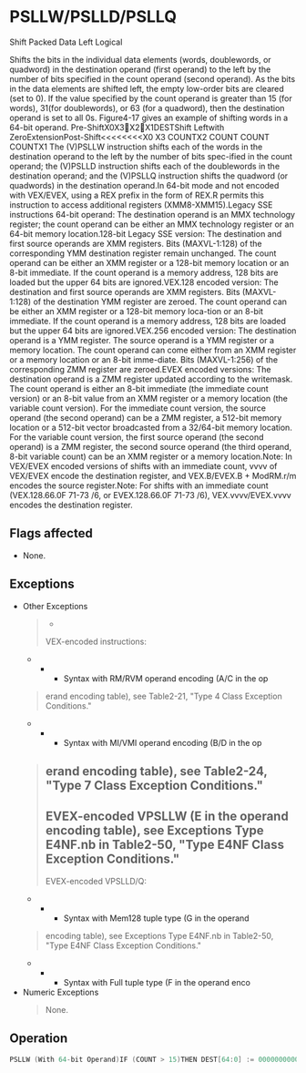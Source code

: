 # PSLLW/PSLLD/PSLLQ

Shift Packed Data Left Logical

Shifts the bits in the individual data elements (words, doublewords, or quadword) in the destination operand (first operand) to the left by the number of bits specified in the count operand (second operand).
As the bits in the data elements are shifted left, the empty low-order bits are cleared (set to 0).
If the value specified by the count operand is greater than 15 (for words), 31(for doublewords), or 63 (for a quadword), then the destination operand is set to all 0s.
Figure4-17 gives an example of shifting words in a 64-bit operand.
Pre-ShiftX0X3X2X1DESTShift Leftwith ZeroExtensionPost-Shift<<<<<<<<X0 X3  COUNTX2  COUNT COUNT COUNTX1 The (V)PSLLW instruction shifts each of the words in the destination operand to the left by the number of bits spec-ified in the count operand; the (V)PSLLD instruction shifts each of the doublewords in the destination operand; and the (V)PSLLQ instruction shifts the quadword (or quadwords) in the destination operand.In 64-bit mode and not encoded with VEX/EVEX, using a REX prefix in the form of REX.R permits this instruction to access additional registers (XMM8-XMM15).Legacy SSE instructions 64-bit operand: The destination operand is an MMX technology register; the count operand can be either an MMX technology register or an 64-bit memory location.128-bit Legacy SSE version: The destination and first source operands are XMM registers.
Bits (MAXVL-1:128) of the corresponding YMM destination register remain unchanged.
The count operand can be either an XMM register or a 128-bit memory location or an 8-bit immediate.
If the count operand is a memory address, 128 bits are loaded but the upper 64 bits are ignored.VEX.128 encoded version: The destination and first source operands are XMM registers.
Bits (MAXVL-1:128) of the destination YMM register are zeroed.
The count operand can be either an XMM register or a 128-bit memory loca-tion or an 8-bit immediate.
If the count operand is a memory address, 128 bits are loaded but the upper 64 bits are ignored.VEX.256 encoded version: The destination operand is a YMM register.
The source operand is a YMM register or a memory location.
The count operand can come either from an XMM register or a memory location or an 8-bit imme-diate.
Bits (MAXVL-1:256) of the corresponding ZMM register are zeroed.EVEX encoded versions: The destination operand is a ZMM register updated according to the writemask.
The count operand is either an 8-bit immediate (the immediate count version) or an 8-bit value from an XMM register or a memory location (the variable count version).
For the immediate count version, the source operand (the second operand) can be a ZMM register, a 512-bit memory location or a 512-bit vector broadcasted from a 32/64-bit memory location.
For the variable count version, the first source operand (the second operand) is a ZMM register, the second source operand (the third operand, 8-bit variable count) can be an XMM register or a memory location.Note: In VEX/EVEX encoded versions of shifts with an immediate count, vvvv of VEX/EVEX encode the destination register, and VEX.B/EVEX.B + ModRM.r/m encodes the source register.Note: For shifts with an immediate count (VEX.128.66.0F 71-73 /6, or EVEX.128.66.0F 71-73 /6), VEX.vvvv/EVEX.vvvv encodes the destination register.


## Flags affected

- None.

## Exceptions

- Other Exceptions
  >  - 
  > VEX-encoded instructions:
  - - - Syntax with RM/RVM operand encoding (A/C in the op
  > erand encoding table), see Table2-21, "Type 4 Class 
  > Exception Conditions."
  - - - Syntax with MI/VMI operand encoding (B/D in the op
  > erand encoding table), see Table2-24, "Type 7 Class 
  > Exception Conditions."
  >  - 
  > EVEX-encoded VPSLLW (E in the operand encoding table), see Exceptions Type E4NF.nb in Table2-50, "Type 
  > E4NF Class Exception Conditions."
  >  - 
  > EVEX-encoded VPSLLD/Q:
  - - - Syntax with Mem128 tuple type (G in the operand
  > encoding table), see Exceptions Type E4NF.nb in 
  > Table2-50, "Type E4NF Class Exception Conditions."
  - - - Syntax with Full tuple type (F in the operand enco
- Numeric Exceptions
  > None.

## Operation

```C
PSLLW (With 64-bit Operand)IF (COUNT > 15)THEN DEST[64:0] := 0000000000000000H;ELSE<<DEST[15:0] := ZeroExtend(DEST[15:0]  COUNT);(* Repeat shift operation for 2nd and 3rd words *)<< COUNT);DEST[63:48] := ZeroExtend(DEST[63:48] FI;PSLLD (with 64-bit operand)IF (COUNT > 31)THEN DEST[64:0] := 0000000000000000H;ELSE<<DEST[31:0] := ZeroExtend(DEST[31:0]  COUNT);<<DEST[63:32] := ZeroExtend(DEST[63:32] PSLLQ (With 64-bit Operand)IF (COUNT > 63)THEN DEST[64:0] := 0000000000000000H;ELSE<<DEST := ZeroExtend(DEST  COUNT);FI;LOGICAL_LEFT_SHIFT_WORDS(SRC, COUNT_SRC)COUNT := COUNT_SRC[63:0];IF (COUNT > 15)THENDEST[127:0] := 00000000000000000000000000000000HELSEDEST[15:0] := ZeroExtend(SRC[15:0] << COUNT);(* Repeat shift operation for 2nd through 7th words *)DEST[127:112] := ZeroExtend(SRC[127:112] << COUNT);FI;LOGICAL_LEFT_SHIFT_DWORDS1(SRC, COUNT_SRC)COUNT := COUNT_SRC[63:0];IF (COUNT > 31)THENDEST[31:0] := 0ELSEDEST[31:0] := ZeroExtend(SRC[31:0] << COUNT);FI;LOGICAL_LEFT_SHIFT_DWORDS(SRC, COUNT_SRC)COUNT := COUNT_SRC[63:0];IF (COUNT > 31)THENDEST[127:0] := 00000000000000000000000000000000HELSEDEST[31:0] := ZeroExtend(SRC[31:0] << COUNT);(* Repeat shift operation for 2nd through 3rd words *)DEST[127:96] := ZeroExtend(SRC[127:96] << COUNT);FI;LOGICAL_LEFT_SHIFT_QWORDS1(SRC, COUNT_SRC)COUNT := COUNT_SRC[63:0];IF (COUNT > 63)THENDEST[63:0] := 0ELSEDEST[63:0] := ZeroExtend(SRC[63:0] << COUNT);FI;LOGICAL_LEFT_SHIFT_QWORDS(SRC, COUNT_SRC)COUNT := COUNT_SRC[63:0];IF (COUNT > 63)THENDEST[63:0] := ZeroExtend(SRC[63:0] << COUNT);DEST[127:64] := ZeroExtend(SRC[127:64] << COUNT);FI;LOGICAL_LEFT_SHIFT_WORDS_256b(SRC, COUNT_SRC)COUNT := COUNT_SRC[63:0];IF (COUNT > 15)THENDEST[127:0] := 00000000000000000000000000000000HDEST[255:128] := 00000000000000000000000000000000HELSEDEST[15:0] := ZeroExtend(SRC[15:0] << COUNT);(* Repeat shift operation for 2nd through 15th words *)DEST[255:240] := ZeroExtend(SRC[255:240] << COUNT);FI;LOGICAL_LEFT_SHIFT_DWORDS_256b(SRC, COUNT_SRC)COUNT := COUNT_SRC[63:0];IF (COUNT > 31)THENDEST[127:0] := 00000000000000000000000000000000HDEST[255:128] := 00000000000000000000000000000000HELSEDEST[31:0] := ZeroExtend(SRC[31:0] << COUNT);(* Repeat shift operation for 2nd through 7th words *)DEST[255:224] := ZeroExtend(SRC[255:224] << COUNT);FI;LOGICAL_LEFT_SHIFT_QWORDS_256b(SRC, COUNT_SRC)COUNT := COUNT_SRC[63:0];IF (COUNT > 63)THENDEST[127:0] := 00000000000000000000000000000000HDEST[255:128] := 00000000000000000000000000000000HELSEDEST[63:0] := ZeroExtend(SRC[63:0] << COUNT);DEST[127:64] := ZeroExtend(SRC[127:64] << COUNT)DEST[191:128] := ZeroExtend(SRC[191:128] << COUNT);DEST[255:192] := ZeroExtend(SRC[255:192] << COUNT);FI;VPSLLW (EVEX Versions, xmm/m128)(KL, VL) = (8, 128), (16, 256), (32, 512)IF VL = 128TMP_DEST[127:0] := LOGICAL_LEFT_SHIFT_WORDS_128b(SRC1[127:0], SRC2)FI;IF VL = 256TMP_DEST[255:0] := LOGICAL_LEFT_SHIFT_WORDS_256b(SRC1[255:0], SRC2)FI;IF VL = 512TMP_DEST[255:0] := LOGICAL_LEFT_SHIFT_WORDS_256b(SRC1[255:0], SRC2)TMP_DEST[511:256] := LOGICAL_LEFT_SHIFT_WORDS_256b(SRC1[511:256], SRC2)i := j * 16IF k1[j] OR *no writemask*THEN DEST[i+15:i] := TMP_DEST[i+15:i]ELSE IF *merging-masking*; merging-maskingTHEN *DEST[i+15:i] remains unchanged*ELSE *zeroing-masking*; zeroing-masking DEST[i+15:i] = 0FIFI;ENDFORDEST[MAXVL-1:VL] := 0VPSLLW (EVEX Versions, imm8)(KL, VL) = (8, 128), (16, 256), (32, 512)IF VL = 128TMP_DEST[127:0] := LOGICAL_LEFT_SHIFT_WORDS_128b(SRC1[127:0], imm8)FI;IF VL = 256TMP_DEST[255:0] := LOGICAL_RIGHT_SHIFT_WORDS_256b(SRC1[255:0], imm8)FI;IF VL = 512TMP_DEST[255:0] := LOGICAL_LEFT_SHIFT_WORDS_256b(SRC1[255:0], imm8)TMP_DEST[511:256] := LOGICAL_LEFT_SHIFT_WORDS_256b(SRC1[511:256], imm8)FI;FOR j := 0 TO KL-1i := j * 16IF k1[j] OR *no writemask*THEN DEST[i+15:i] := TMP_DEST[i+15:i]ELSE IF *merging-masking*; merging-maskingTHEN *DEST[i+15:i] remains unchanged*ELSE *zeroing-masking*; zeroing-masking DEST[i+15:i] = 0FIFI;ENDFORDEST[MAXVL-1:VL] := 0VPSLLW (ymm, ymm, xmm/m128) - VEX.256 EncodingDEST[255:0] := LOGICAL_LEFT_SHIFT_WORDS_256b(SRC1, SRC2)DEST[MAXVL-1:256] := 0;VPSLLW (ymm, imm8) - VEX.256 EncodingDEST[255:0] := LOGICAL_LEFT_SHIFT_WORD_256b(SRC1, imm8)DEST[MAXVL-1:256] := 0;VPSLLW (xmm, xmm, xmm/m128) - VEX.128 EncodingVPSLLW (xmm, imm8) - VEX.128 EncodingDEST[127:0] := LOGICAL_LEFT_SHIFT_WORDS(SRC1, imm8)DEST[MAXVL-1:128] := 0PSLLW (xmm, xmm, xmm/m128) DEST[127:0] := LOGICAL_LEFT_SHIFT_WORDS(DEST, SRC)DEST[MAXVL-1:128] (Unmodified)PSLLW (xmm, imm8)DEST[127:0] := LOGICAL_LEFT_SHIFT_WORDS(DEST, imm8)DEST[MAXVL-1:128] (Unmodified)VPSLLD (EVEX versions, imm8)(KL, VL) = (4, 128), (8, 256), (16, 512)FOR j := 0 TO KL-1i := j * 32IF k1[j] OR *no writemask* THENIF (EVEX.b = 1) AND (SRC1 *is memory*)THEN DEST[i+31:i] := LOGICAL_LEFT_SHIFT_DWORDS1(SRC1[31:0], imm8)ELSE DEST[i+31:i] := LOGICAL_LEFT_SHIFT_DWORDS1(SRC1[i+31:i], imm8)FI;ELSE IF *merging-masking*; merging-maskingTHEN *DEST[i+31:i] remains unchanged*ELSE *zeroing-masking*; zeroing-masking DEST[i+31:i] := 0FIFI;ENDFORDEST[MAXVL-1:VL] := 0VPSLLD (EVEX Versions, xmm/m128)(KL, VL) = (4, 128), (8, 256), (16, 512)IF VL = 128TMP_DEST[127:0] := LOGICAL_LEFT_SHIFT_DWORDS_128b(SRC1[127:0], SRC2)FI;IF VL = 256TMP_DEST[255:0] := LOGICAL_LEFT_SHIFT_DWORDS_256b(SRC1[255:0], SRC2)FI;IF VL = 512TMP_DEST[255:0] := LOGICAL_LEFT_SHIFT_DWORDS_256b(SRC1[255:0], SRC2)TMP_DEST[511:256] := LOGICAL_LEFT_SHIFT_DWORDS_256b(SRC1[511:256], SRC2)FI;FOR j := 0 TO KL-1i := j * 32IF k1[j] OR *no writemask*THEN DEST[i+31:i] := TMP_DEST[i+31:i]ELSE IF *merging-masking*; merging-maskingTHEN *DEST[i+31:i] remains unchanged*ELSE *zeroing-masking*; zeroing-masking FI;ENDFORDEST[MAXVL-1:VL] := 0VPSLLD (ymm, ymm, xmm/m128) - VEX.256 EncodingDEST[255:0] := LOGICAL_LEFT_SHIFT_DWORDS_256b(SRC1, SRC2)DEST[MAXVL-1:256] := 0;VPSLLD (ymm, imm8) - VEX.256 EncodingDEST[255:0] := LOGICAL_LEFT_SHIFT_DWORDS_256b(SRC1, imm8)DEST[MAXVL-1:256] := 0;VPSLLD (xmm, xmm, xmm/m128) - VEX.128 EncodingDEST[127:0] := LOGICAL_LEFT_SHIFT_DWORDS(SRC1, SRC2)DEST[MAXVL-1:128] := 0VPSLLD (xmm, imm8) - VEX.128 EncodingDEST[127:0] := LOGICAL_LEFT_SHIFT_DWORDS(SRC1, imm8)DEST[MAXVL-1:128] := 0PSLLD (xmm, xmm, xmm/m128)DEST[127:0] := LOGICAL_LEFT_SHIFT_DWORDS(DEST, SRC)DEST[MAXVL-1:128] (Unmodified)PSLLD (xmm, imm8)DEST[127:0] := LOGICAL_LEFT_SHIFT_DWORDS(DEST, imm8)DEST[MAXVL-1:128] (Unmodified)VPSLLQ (EVEX Versions, imm8)(KL, VL) = (2, 128), (4, 256), (8, 512)FOR j := 0 TO KL-1i := j * 64IF k1[j] OR *no writemask* THENIF (EVEX.b = 1) AND (SRC1 *is memory*)THEN DEST[i+63:i] := LOGICAL_LEFT_SHIFT_QWORDS1(SRC1[63:0], imm8)ELSE DEST[i+63:i] := LOGICAL_LEFT_SHIFT_QWORDS1(SRC1[i+63:i], imm8)FI;ELSE IF *merging-masking*; merging-maskingTHEN *DEST[i+63:i] remains unchanged*ELSE *zeroing-masking*; zeroing-masking DEST[i+63:i] := 0FIFI;ENDFORVPSLLQ (EVEX Versions, xmm/m128)(KL, VL) = (2, 128), (4, 256), (8, 512)IF VL = 128TMP_DEST[127:0] := LOGICAL_LEFT_SHIFT_QWORDS_128b(SRC1[127:0], SRC2)FI;IF VL = 256TMP_DEST[255:0] := LOGICAL_LEFT_SHIIF VL = 512TMP_DEST[255:0] := LOGICAL_LEFT_SHIFT_QWORDS_256b(SRC1[255:0], SRC2)TMP_DEST[511:256] := LOGICAL_LEFT_SHIFT_QWORDS_256b(SRC1[511:256], SRC2)FI;FOR j := 0 TO KL-1i := j * 64IF k1[j] OR *no writemask*THEN DEST[i+63:i] := TMP_DEST[i+63:i]ELSE IF *merging-masking*; merging-maskingTHEN *DEST[i+63:i] remains unchanged*ELSE *zeroing-masking*; zeroing-masking DEST[i+63:i] := 0FIFI;ENDFORDEST[MAXVL-1:VL] := 0VPSLLQ (ymm, ymm, xmm/m128) - VEX.256 EncodingDEST[255:0] := LOGICAL_LEFT_SHIFT_QWORDS_256b(SRC1, SRC2)DEST[MAXVL-1:256] := 0;VPSLLQ (ymm, imm8) - VEX.256 EncodingDEST[255:0] := LOGICAL_LEFT_SHIFT_QWORDS_256b(SRC1, imm8)DEST[MAXVL-1:256] := 0;VPSLLQ (xmm, xmm, xmm/m128) - VEX.128 EncodingDEST[127:0] := LOGICAL_LEFT_SHIFT_QWORDS(SRC1, SRC2)DEST[MAXVL-1:128] := 0VPSLLQ (xmm, imm8) - VEX.128 EncodingDEST[127:0] := LOGICAL_LEFT_SHIFT_QWORDS(SRC1, imm8)DEST[MAXVL-1:128] := 0PSLLQ (xmm, xmm, xmm/m128)DEST[127:0] := LOGICAL_LEFT_SHIFT_QWORDS(DEST, SRC)DEST[MAXVL-1:128] (Unmodified)PSLLQ (xmm, imm8)DEST[127:0] := LOGICAL_LEFT_SHIFT_QWORDS(DEST, imm8)DEST[MAXVL-1:128] (Unmodified)Intel C/C++ Compiler Intrinsic EquivalentsVPSLLD __m512i _mm512_slli_epi32(__m512i a, unsigned int imm);VPSLLD __m512i _mm512_mask_slli_epi32(__m512i s, __mmask16 k, __m512i a, unsigned int imm);VPSLLD __m512i _mm512_maskz_slli_epi32( __mmask16 k, __m512i a, unsigned int imm);VPSLLD __m256i _mm256_mask_slli_epi32(__m256i s, __mmask8 k, __m256i a, unsigned int imm);VPSLLD __m256i _mm256_maskz_slli_epi32( __mmask8 k, __m256i a, unsigned int imm);VPSLLD __m128i _mm_mask_slli_epi32(__m128i s, __mmask8 k, __m128i a, unsigned int imm);VPSLLD __m128i _mm_maskz_slli_epi32( __mmask8 k, __m128i a, unsigned int imm);VPSLLD __m512i _mm512_maskz_sll_epi32( __mmask16 k, __m512i a, __m128i cnt);VPSLLD __m256i _mm256_mask_sll_epi32(__m256i s, __mmask8 k, __m256i a, __m128i cnt);VPSLLD __m256i _mm256_maskz_sll_epi32( __mmask8 k, __m256i a, __m128i cnt);VPSLLD __m128i _mm_mask_sll_epi32(__m128i s, __mmask8 k, __m128i a, __m128i cnt);VPSLLD __m128i _mm_maskz_sll_epi32( __mmask8 k, __m128i a, __m128i cnt);VPSLLQ __m512i _mm512_mask_slli_epi64(__m512i a, unsigned int imm);VPSLLQ __m512i _mm512_mask_slli_epi64(__m512i s, __mmask8 k, __m512i a, unsigned int imm);VPSLLQ __m512i _mm512_maskz_slli_epi64( __mmask8 k, __m512i a, unsigned int imm);VPSLLQ __m256i _mm256_mask_slli_epi64(__m256i s, __mmask8 k, __m256i a, unsigned int imm);VPSLLQ __m256i _mm256_maskz_slli_epi64( __mmask8 k, __m256i a, unsigned int imm);VPSLLQ __m128i _mm_mask_slli_epi64(__m128i s, __mmask8 k, __m128i a, unsigned int imm);VPSLLQ __m128i _mm_maskz_slli_epi64( __mmask8 k, __m128i a, unsigned int imm);VPSLLQ __m512i _mm512_mask_sll_epi64(__m512i a, __m128i cnt);VPSLLQ __m512i _mm512_mask_sll_epi64(__m512i s, __mmask8 k, __m512i a, __m128i cnt);VPSLLQ __m512i _mm512_maskz_sll_epi64( __mmask8 k, __m512i a, __m128i cnt);VPSLLQ __m256i _mm256_mask_sll_epi64(__m256i s, __mmask8 k, __m256i a, __m128i cnt);VPSLLQ __m256i _mm256_maskz_sll_epi64( __mmask8 k, __m256i a, __m128i cnt);VPSLLQ __m128i _mm_mask_sll_epi64(__m128i s, __mmask8 k, __m128i a, __m128i cnt);VPSLLQ __m128i _mm_maskz_sll_epi64( __mmask8 k, __m128i a, __m128i cnt);VPSLLW __m512i _mm512_slli_epi16(__m512i a, unsigned int imm);VPSLLW __m512i _mm512_mask_slli_epi16(__m512i s, __mmask32 k, __m512i a, unsigned int imm);VPSLLW __m512i _mm512_maskz_slli_epi16( __mmask32 k, __m512i a, unsigned int imm);VPSLLW __m256i _mm256_mask_slli_epi16(__m256i s, __mmask16 k, __m256i a, unsigned int imm);VPSLLW __m256i _mm256_maskz_slli_epi16( __mmask16 k, __m256i a, unsigned int imm);VPSLLW __m128i _mm_mask_slli_epi16(__m128i s, __mmask8 k, __m128i a, unsigned int imm);VPSLLW __m128i _mm_maskz_slli_epi16( __mmask8 k, __m128i a, unsigned int imm);VPSLLW __m512i _mm512_sll_epi16(__m512i a, __m128i cnt);VPSLLW __m512i _mm512_mask_sll_epi16(__m512i s, __mmask32 k, __m512i a, __m128i cnt);VPSLLW __m512i _mm512_maskz_sll_epi16( __mmask32 k, __m512i a, __m128i cnt);VPSLLW __m256i _mm256_mask_sll_epi16(__m256i s, __mmask16 k, __m256i a, __m128i cnt);VPSLLW __m256i _mm256_maskz_sll_epi16( __mmask16 k, __m256i a, __m128i cnt);VPSLLW __m128i _mm_mask_sll_epi16(__m128i s, __mmask8 k, __m128i a, __m128i cnt);VPSLLW __m128i _mm_maskz_sll_epi16( __mmask8 k, __m128i a, __m128i cnt);PSLLW __m64 _mm_slli_pi16 (__m64 m, int count)PSLLW __m64 _mm_sll_pi16(__m64 m, __m64 count)(V)PSLLW __m128i _mm_slli_epi16(__m64 m, int count)(V)PSLLW __m128i _mm_sll_epi16(__m128i m, __m128i count)VPSLLW __m256i _mm256_slli_epi16 (__m256i m, int count)VPSLLW __m256i _mm256_sll_epi16 (__m256i m, __m128i count)PSLLD __m64 _mm_slli_pi32(__m64 m, int count)PSLLD __m64 _mm_sll_pi32(__m64 m, __m64 count)(V)PSLLD __m128i _mm_slli_epi32(__m128i m, int count)(V)PSLLD __m128i _mm_sll_epi32(__m128i m, __m128i count)VPSLLD __m256i _mm256_slli_epi32 (__m256i m, int count)VPSLLD __m256i _mm256_sll_epi32 (__m256i m, __m128i count)PSLLQ __m64 _mm_slli_si64(__m64 m, int count)PSLLQ __m64 _mm_sll_si64(__m64 m, __m64 count)(V)PSLLQ __m128i _mm_slli_epi64(__m128i m, int count)(V)PSLLQ __m128i _mm_sll_epi64(__m128i m, __m128i count)
```
